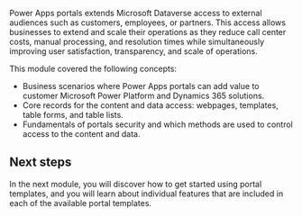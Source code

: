 Power Apps portals extends Microsoft Dataverse access to external audiences such as customers, employees, or partners. This access allows businesses to extend and scale their operations as they reduce call center costs, manual processing, and resolution times while simultaneously improving user satisfaction, transparency, and scale of operations.

This module covered the following concepts:

- Business scenarios where Power Apps portals can add value to customer Microsoft Power Platform and Dynamics 365 solutions.
- Core records for the content and data access: webpages, templates, table forms, and table lists.
- Fundamentals of portals security and which methods are used to control access to the content and data.

## Next steps

In the next module, you will discover how to get started using portal templates, and you will learn about individual features that are included in each of the available portal templates.
